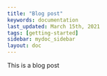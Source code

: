 ```yaml
---
title: "Blog post"
keywords: documentation
last_updated: March 15th, 2021
tags: [getting-started]
sidebar: mydoc_sidebar
layout: doc
---
```


This is a blog post

